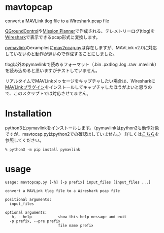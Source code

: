# mavtopcap
convert a MAVLink tlog file to a Wireshark pcap file

[QGroundControl](http://qgroundcontrol.com/)や[Mission Planner](https://ardupilot.org/planner/)で作成される、テレメトリーログ(tlog)を[Wireshark](https://www.wireshark.org/)で表示できるpcap形式に変換します。

[pymavlink](https://github.com/ArduPilot/pymavlink)のexamplesに[mav2pcap.py](https://github.com/ArduPilot/pymavlink/blob/master/examples/mav2pcap.py)は存在しますが、MAVLink v2.0に対応していないのと動作が遅いので作成することにしました。

tlog以外のpymavlinkで読めるフォーマット（.bin .px4log .log .raw .mavlink）を読み込めると思いますがテストしていません。

リアルタイムでMAVLinkメッセージをキャプチャしたい場合は、Wiresharkに[MAVLinkプラグイン](https://mavlink.io/en/guide/wireshark.html)をインストールしてキャプチャしたほうがよいと思うので、このスクリプトでは対応させてません。

# Installation

python3とpymavlinkをインストールします。（pymavlinkはpython2も動作対象ですが、mavtocap.pyはpython2での確認はしていません。）
詳しくは[こちら](https://github.com/ArduPilot/pymavlink)を参照してください。

~~~
% python3 -m pip install pymavlink
~~~

# usage

~~~
usage: mavtopcap.py [-h] [-p prefix] input_files [input_files ...]

convert a MAVLink tlog file to a Wireshark pcap file

positional arguments:
  input_files

optional arguments:
  -h, --help            show this help message and exit
  -p prefix, --pre prefix
                        file name prefix
~~~